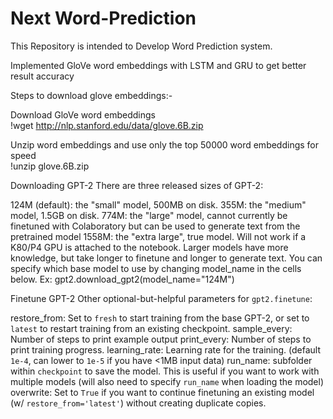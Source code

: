 # Next Word-Prediction
This Repository is intended to Develop Word Prediction system.

Implemented GloVe word embeddings with LSTM and GRU to get better result accuracy</br>

Steps to download glove embeddings:-</br>

Download GloVe word embeddings</br>
!wget http://nlp.stanford.edu/data/glove.6B.zip</br>

Unzip word embeddings and use only the top 50000 word embeddings for speed</br>
!unzip glove.6B.zip</br>

Downloading GPT-2
There are three released sizes of GPT-2:

124M (default): the "small" model, 500MB on disk.
355M: the "medium" model, 1.5GB on disk.
774M: the "large" model, cannot currently be finetuned with Colaboratory but can be used to generate text from the pretrained model
1558M: the "extra large", true model. Will not work if a K80/P4 GPU is attached to the notebook.
Larger models have more knowledge, but take longer to finetune and longer to generate text. You can specify which base model to use by changing model_name in the cells below.
Ex: gpt2.download_gpt2(model_name="124M")

Finetune GPT-2
Other optional-but-helpful parameters for `gpt2.finetune`:

restore_from: Set to `fresh` to start training from the base GPT-2, or set to `latest` to restart training from an existing checkpoint.
sample_every: Number of steps to print example output
print_every: Number of steps to print training progress.
learning_rate:  Learning rate for the training. (default `1e-4`, can lower to `1e-5` if you have <1MB input data)
run_name: subfolder within `checkpoint` to save the model. This is useful if you want to work with multiple models (will also need to specify  `run_name` when loading the model)
overwrite: Set to `True` if you want to continue finetuning an existing model (w/ `restore_from='latest'`) without creating duplicate copies. 